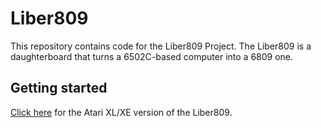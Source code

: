 # Liber809

This repository contains code for the Liber809 Project. The Liber809 is a daughterboard that turns a 6502C-based computer into a 6809 one.

## Getting started

[Click here](atari) for the Atari XL/XE version of the Liber809.
